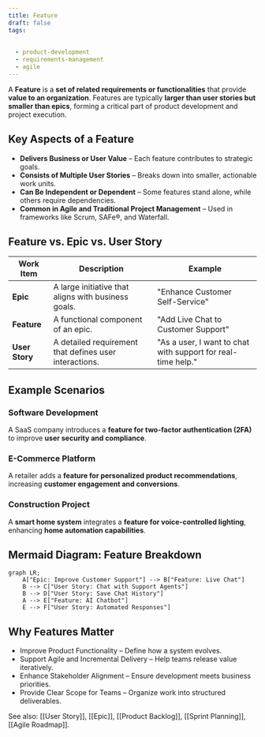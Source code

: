 ```yaml
---
title: Feature
draft: false
tags:
  
  
  - product-development
  - requirements-management
  - agile
---
```


A **Feature** is a **set of related requirements or functionalities** that provide **value to an organization**. Features are typically **larger than user stories but smaller than epics**, forming a critical part of product development and project execution.

## **Key Aspects of a Feature**
- **Delivers Business or User Value** – Each feature contributes to strategic goals.
- **Consists of Multiple User Stories** – Breaks down into smaller, actionable work units.
- **Can Be Independent or Dependent** – Some features stand alone, while others require dependencies.
- **Common in Agile and Traditional Project Management** – Used in frameworks like Scrum, SAFe®, and Waterfall.

## **Feature vs. Epic vs. User Story**
| **Work Item** | **Description** | **Example** |
|--------------|------------------------------------------------|--------------------------------|
| **Epic** | A large initiative that aligns with business goals. | "Enhance Customer Self-Service" |
| **Feature** | A functional component of an epic. | "Add Live Chat to Customer Support" |
| **User Story** | A detailed requirement that defines user interactions. | "As a user, I want to chat with support for real-time help." |

## **Example Scenarios**

### **Software Development**
A SaaS company introduces a **feature for two-factor authentication (2FA)** to improve **user security and compliance**.

### **E-Commerce Platform**
A retailer adds a **feature for personalized product recommendations**, increasing **customer engagement and conversions**.

### **Construction Project**
A **smart home system** integrates a **feature for voice-controlled lighting**, enhancing **home automation capabilities**.

## **Mermaid Diagram: Feature Breakdown**
```mermaid
graph LR;
    A["Epic: Improve Customer Support"] --> B["Feature: Live Chat"]
    B --> C["User Story: Chat with Support Agents"]
    B --> D["User Story: Save Chat History"]
    A --> E["Feature: AI Chatbot"]
    E --> F["User Story: Automated Responses"]
```

## Why Features Matter

- Improve Product Functionality – Define how a system evolves.
- Support Agile and Incremental Delivery – Help teams release value iteratively.
- Enhance Stakeholder Alignment – Ensure development meets business priorities.
- Provide Clear Scope for Teams – Organize work into structured deliverables.

See also: [[User Story]], [[Epic]], [[Product Backlog]], [[Sprint Planning]], [[Agile Roadmap]].